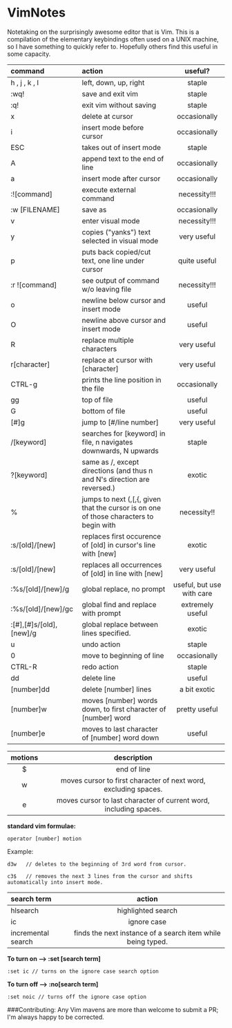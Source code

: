 VimNotes
========

Notetaking on the surprisingly awesome editor that is Vim. This is a compilation of the elementary keybindings often used on a UNIX machine, so I have something to quickly refer to. Hopefully others find this useful in some capacity. 

 **command** | **action** | **useful?**
 :--|:--|:--:
 h , j , k , l | left, down, up, right | staple
 :wq! | save and exit vim | staple
 :q! |  exit vim without saving |staple
 x  | delete at cursor | occasionally
 i | insert mode before cursor  | occasionally
 ESC | takes out of insert mode | staple
A | append text to the end of line | occasionally
a | insert mode after cursor | occasionally
:![command] | execute external command | necessity!!!
:w [FILENAME] | save as | occasionally
v | enter visual mode | necessity!!!
y | copies ("yanks") text selected in visual mode | very useful
p | puts back copied/cut text, one line under cursor | quite useful
:r ![command] | see output of command w/o leaving file | necessity!!!
o | newline below cursor and insert mode | useful
O | newline above cursor and insert mode | useful
R | replace multiple characters | very useful
r[character] | replace at cursor with [character] | very useful
CTRL-g | prints the line position in the file | occasionally
gg | top of file | useful
G  | bottom of file | useful
[#]g | jump to [#/line number] | very useful
/[keyword] | searches for [keyword] in file, n navigates downwards, N upwards | staple
?[keyword] | same as /, except directions (and thus n and N's direction are reversed.) | exotic
% | jumps to next (,[,{, given that the cursor is on one of those characters to begin with | necessity!!
:s/[old]/[new] | replaces first occurence of [old] in cursor's line with [new] |exotic
:s/[old]/[new] | replaces all occurrences of [old] in line with [new] | very useful
:%s/[old]/[new]/g | global replace, no prompt | useful, but use with care
:%s/[old]/[new]/gc | global find and replace with prompt | extremely useful
:[#],[#]s/[old],[new]/g | global replace between lines specified. | exotic
u | undo action | staple
0 | move to beginning of line | occasionally
CTRL-R | redo action | staple
dd | delete line | useful
[number]dd | delete [number] lines | a bit exotic
[number]w | moves [number] words down, to first character of [number] word | pretty useful
[number]e | moves to last character of [number] word down | useful




**motions** | **description**
:--:| :--:
$ | end of line
w | moves cursor to first character of next word, excluding spaces.
e | moves cursor to last character of current word, including spaces.

**standard vim formulae:**


```operator [number] motion```

Example:

```d3w   // deletes to the beginning of 3rd word from cursor. ```

```c3$   // removes the next 3 lines from the cursor and shifts automatically into insert mode. ```



**search term** | **action** |
:--| :-:
hlsearch | highlighted search
ic | ignore case
incremental search | finds the next instance of a search item while being typed.

**To turn on --> :set [search term]**

```:set ic // turns on the ignore case search option```


**To turn off --> :no[search term]**

```:set noic // turns off the ignore case option```

###Contributing:
Any Vim mavens are more than welcome to submit a PR; I'm always happy to be corrected.

